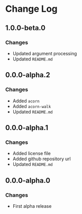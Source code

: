# Change Log

## 1.0.0-beta.0

### Changes

- Updated argument processing
- Updated `README.md`

## 0.0.0-alpha.2

### Changes

- Added `acorn`
- Added `acorn-walk`
- Updated `README.md`

## 0.0.0-alpha.1

### Changes

- Added license file
- Added github repository url
- Updated `README.md`

## 0.0.0-alpha.0

### Changes

- First alpha release
